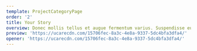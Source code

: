 ```yaml
---
template: ProjectCategoryPage
order: '2'
title: Your Story
overview: Donec mollis tellus et augue fermentum varius. Suspendisse eu ante nisi. Fusce laoreet ante risus, ornare fermentum mi placerat ac. Nulla facilisi. Interdum et malesuada fames ac ante ipsum primis in faucibus.
preview: 'https://ucarecdn.com/15706fec-8a3c-4e8a-9337-5dc4bfa3dfa4/'
opener: 'https://ucarecdn.com/15706fec-8a3c-4e8a-9337-5dc4bfa3dfa4/'
---
```

